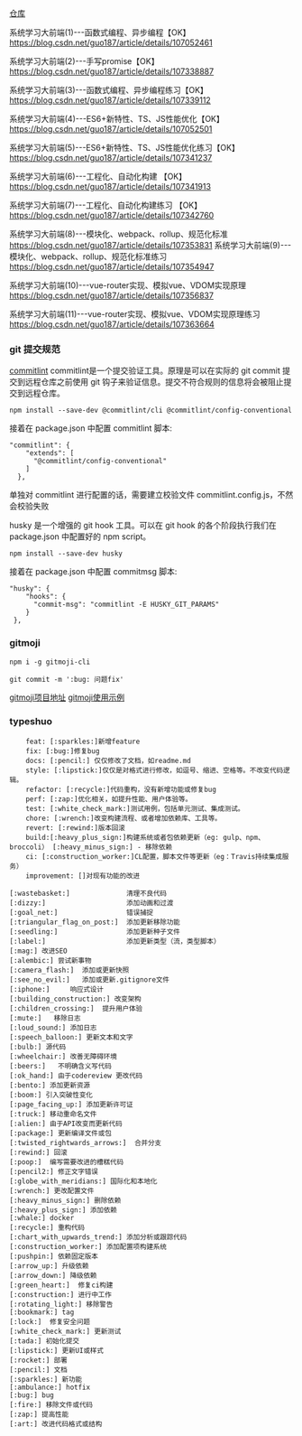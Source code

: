 [仓库](https://gitee.com/lagoufed/fed-e-002/tree/master/)


系统学习大前端(1)---函数式编程、异步编程【OK】
https://blog.csdn.net/guo187/article/details/107052461

系统学习大前端(2)---手写promise【OK】
https://blog.csdn.net/guo187/article/details/107338887

系统学习大前端(3)---函数式编程、异步编程练习【OK】
https://blog.csdn.net/guo187/article/details/107339112

系统学习大前端(4)---ES6+新特性、TS、JS性能优化【OK】
https://blog.csdn.net/guo187/article/details/107052501

系统学习大前端(5)---ES6+新特性、TS、JS性能优化练习【OK】
https://blog.csdn.net/guo187/article/details/107341237


系统学习大前端(6)---工程化、自动化构建 【OK】
https://blog.csdn.net/guo187/article/details/107341913 


系统学习大前端(7)---工程化、自动化构建练习 【OK】
https://blog.csdn.net/guo187/article/details/107342760


系统学习大前端(8)---模块化、webpack、rollup、规范化标准 
https://blog.csdn.net/guo187/article/details/107353831 
系统学习大前端(9)---模块化、webpack、rollup、规范化标准练习 
https://blog.csdn.net/guo187/article/details/107354947 

系统学习大前端(10)---vue-router实现、模拟vue、VDOM实现原理 
https://blog.csdn.net/guo187/article/details/107356837  


系统学习大前端(11)---vue-router实现、模拟vue、VDOM实现原理练习
https://blog.csdn.net/guo187/article/details/107363664 






### git 提交规范
[commitlint](https://commitlint.js.org/#/guides-local-setup)
commitlint是一个提交验证工具。原理是可以在实际的 git commit 提交到远程仓库之前使用 git 钩子来验证信息。提交不符合规则的信息将会被阻止提交到远程仓库。

```
npm install --save-dev @commitlint/cli @commitlint/config-conventional
```
接着在 package.json 中配置 commitlint 脚本:
```
"commitlint": {
    "extends": [
      "@commitlint/config-conventional"
    ]
  },
```
单独对 commitlint 进行配置的话，需要建立校验文件 commitlint.config.js，不然会校验失败

husky 是一个增强的 git hook 工具。可以在 git hook 的各个阶段执行我们在 package.json 中配置好的 npm script。
```
npm install --save-dev husky
```
接着在 package.json 中配置 commitmsg 脚本:
```
"husky": {
    "hooks": {
      "commit-msg": "commitlint -E HUSKY_GIT_PARAMS"
    }
 },
 ```



###  gitmoji
```
npm i -g gitmoji-cli
```

```
git commit -m ':bug: 问题fix'
```

[gitmoji项目地址](https://github.com/carloscuesta/gitmoji/)
[gitmoji使用示例](https://gitmoji.carloscuesta.me/)    


### typeshuo
```
    feat: [:sparkles:]新增feature  
    fix: [:bug:]修复bug
    docs: [:pencil:] 仅仅修改了文档，如readme.md   
    style: [:lipstick:]仅仅是对格式进行修改，如逗号、缩进、空格等。不改变代码逻辑。
    refactor: [:recycle:]代码重构，没有新增功能或修复bug
    perf: [:zap:]优化相关，如提升性能、用户体验等。
    test: [:white_check_mark:]测试用例，包括单元测试、集成测试。
    chore: [:wrench:]改变构建流程、或者增加依赖库、工具等。
    revert: [:rewind:]版本回滚
    build:[:heavy_plus_sign:]构建系统或者包依赖更新（eg: gulp、npm、broccoli） [:heavy_minus_sign:] - 移除依赖
    ci: [:construction_worker:]CL配置，脚本文件等更新（eg：Travis持续集成服务）
    improvement: []对现有功能的改进
```

```
[:wastebasket:]              清理不良代码
[:dizzy:]                    添加动画和过渡
[:goal_net:]                 错误捕捉
[:triangular_flag_on_post:]  添加更新移除功能
[:seedling:]                 添加更新种子文件
[:label:]                    添加更新类型（流，类型脚本）
[:mag:] 改进SEO
[:alembic:] 尝试新事物
[:camera_flash:]  添加或更新快照
[:see_no_evil:]   添加或更新.gitignore文件
[:iphone:]     响应式设计
[:building_construction:] 改变架构
[:children_crossing:]  提升用户体验
[:mute:]   移除日志
[:loud_sound:] 添加日志
[:speech_balloon:] 更新文本和文字
[:bulb:] 源代码
[:wheelchair:] 改善无障碍环境
[:beers:]   不明确含义写代码
[:ok_hand:] 由于codereview 更改代码
[:bento:] 添加更新资源
[:boom:] 引入突破性变化
[:page_facing_up:] 添加更新许可证
[:truck:] 移动重命名文件
[:alien:] 由于API改变而更新代码
[:package:] 更新编译文件或包
[:twisted_rightwards_arrows:]  合并分支
[:rewind:] 回滚
[:poop:]  编写需要改进的槽糕代码
[:pencil2:] 修正文字错误
[:globe_with_meridians:] 国际化和本地化
[:wrench:] 更改配置文件
[:heavy_minus_sign:] 删除依赖
[:heavy_plus_sign:] 添加依赖
[:whale:] docker
[:recycle:] 重构代码
[:chart_with_upwards_trend:] 添加分析或跟踪代码
[:construction_worker:] 添加配置项构建系统
[:pushpin:] 依赖固定版本
[:arrow_up:] 升级依赖
[:arrow_down:] 降级依赖
[:green_heart:]  修复ci构建
[:construction:] 进行中工作
[:rotating_light:] 移除警告
[:bookmark:] tag
[:lock:]  修复安全问题
[:white_check_mark:] 更新测试
[:tada:] 初始化提交
[:lipstick:] 更新UI或样式
[:rocket:] 部署
[:pencil:] 文档
[:sparkles:] 新功能
[:ambulance:] hotfix
[:bug:] bug
[:fire:] 移除文件或代码
[:zap:] 提高性能
[:art:] 改进代码格式或结构

```









